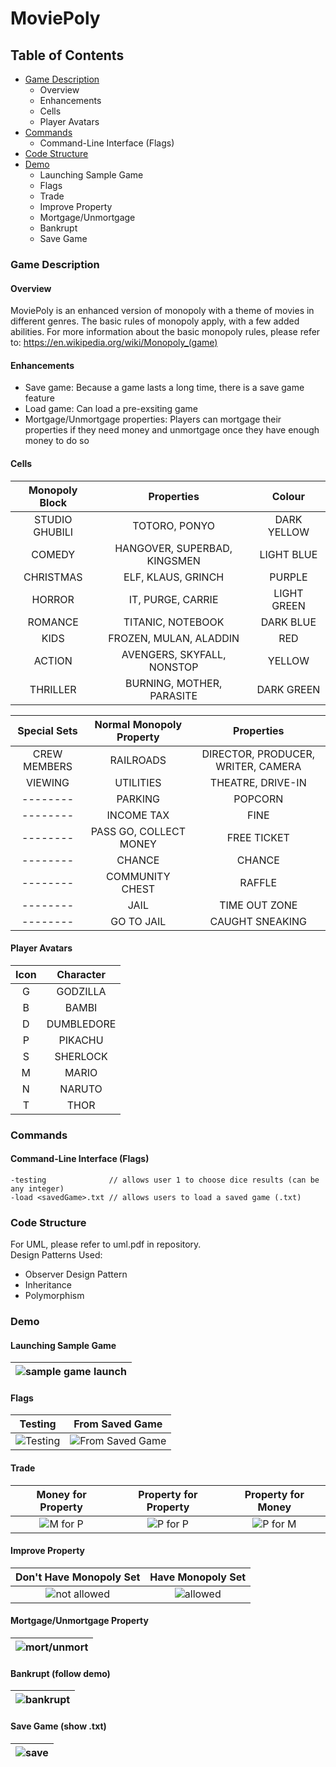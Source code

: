 # MoviePoly

## Table of Contents
* [Game Description](#game-description)
  * Overview
  * Enhancements
  * Cells
  * Player Avatars
* [Commands](#commands)
  * Command-Line Interface (Flags)
* [Code Structure](#code-structure)
* [Demo](#demo)
  * Launching Sample Game
  * Flags
  * Trade
  * Improve Property
  * Mortgage/Unmortgage
  * Bankrupt
  * Save Game

### Game Description
#### Overview
MoviePoly is an enhanced version of monopoly with a theme of movies in different genres. The basic rules of monopoly apply, with a few added abilities. For more information about the basic monopoly rules, please refer to: https://en.wikipedia.org/wiki/Monopoly_(game)
#### Enhancements
* Save game: Because a game lasts a long time, there is a save game feature
* Load game: Can load a pre-exsiting game
* Mortgage/Unmortgage properties: Players can mortgage their properties if they need money and unmortgage once they have enough money to do so
#### Cells
|**Monopoly Block**|**Properties**|**Colour**|
|:-------:|:-------:|:-------:|
|STUDIO GHUBILI|TOTORO, PONYO|DARK YELLOW|
|COMEDY|HANGOVER, SUPERBAD, KINGSMEN|LIGHT BLUE|
|CHRISTMAS|ELF, KLAUS, GRINCH|PURPLE|
|HORROR|IT, PURGE, CARRIE|LIGHT GREEN|
|ROMANCE|TITANIC, NOTEBOOK|DARK BLUE|
|KIDS|FROZEN, MULAN, ALADDIN|RED|
|ACTION|AVENGERS, SKYFALL, NONSTOP|YELLOW|
|THRILLER|BURNING, MOTHER, PARASITE|DARK GREEN|

|**Special Sets**|**Normal Monopoly Property**|**Properties**|
|:-------:|:-------:|:-------:|
|CREW MEMBERS|RAILROADS|DIRECTOR, PRODUCER, WRITER, CAMERA|
|VIEWING|UTILITIES|THEATRE, DRIVE-IN|
|--------|PARKING|POPCORN|
|--------|INCOME TAX|FINE|
|--------|PASS GO, COLLECT MONEY|FREE TICKET|
|--------|CHANCE|CHANCE|
|--------|COMMUNITY CHEST|RAFFLE|
|--------|JAIL|TIME OUT ZONE|
|--------|GO TO JAIL| CAUGHT SNEAKING|
#### Player Avatars
|**Icon**|**Character**|
|:-------:|:-------:|
|G|GODZILLA|
|B|BAMBI|
|D|DUMBLEDORE|
|P|PIKACHU|
|S|SHERLOCK|
|M|MARIO|
|N|NARUTO|
|T|THOR|

### Commands
#### Command-Line Interface (Flags)
```
-testing              // allows user 1 to choose dice results (can be any integer)
-load <savedGame>.txt // allows users to load a saved game (.txt)
```

### Code Structure
For UML, please refer to uml.pdf in repository. <br>
Design Patterns Used:
* Observer Design Pattern
* Inheritance
* Polymorphism

### Demo
#### Launching Sample Game
| ![sample game launch](//url) |
|:-------:|
#### Flags
|**Testing**|**From Saved Game**|
|:-------:|:-------:|
| ![Testing](//url) | ![From Saved Game](//url) |
#### Trade
|**Money for Property**|**Property for Property**|**Property for Money**|
|:-------:|:-------:|:-------:|
| ![M for P](//url) | ![P for P](//url) | ![P for M](//url) |
#### Improve Property
|**Don't Have Monopoly Set**|**Have Monopoly Set**|
|:-------:|:-------:|
| ![not allowed](//url) | ![allowed](//url) |
#### Mortgage/Unmortgage Property
| ![mort/unmort](//url) |
|:-------:|
#### Bankrupt (follow demo)
| ![bankrupt](//url) |
|:-------:|
#### Save Game (show .txt)
| ![save](//url) |
|:-------:|
